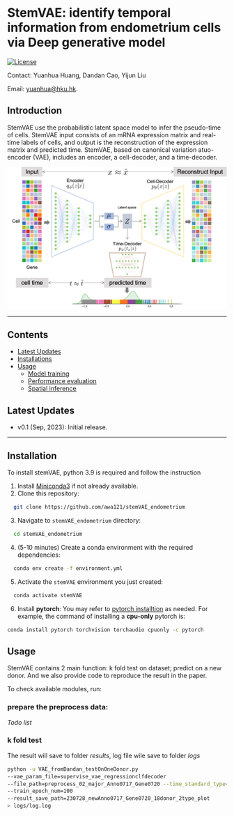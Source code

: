 
[//]: # (<div align="center">)

[//]: # (    <img src="images/stemVAE_logo.png" width = "350" alt="stemVAE">)

[//]: # (</div>)

# StemVAE: identify temporal information from endometrium cells via Deep generative model

[![License](https://img.shields.io/badge/license-MIT-blue)](https://opensource.org/license/mit/) 

Contact: Yuanhua Huang, Dandan Cao, Yijun Liu

Email:  yuanhua@hku.hk.
## Introduction
StemVAE use the probabilistic latent space model to infer the pseudo-time of cells. StemVAE input consists of an mRNA expression matrix and real-time labels of cells, and output is the reconstruction of the expression matrix and predicted time. StemVAE, based on canonical variation atuo-encoder (VAE), includes an encoder, a cell-decoder, and a time-decoder. 

[//]: # (A preprint describing StemVAE's algorithms and results is at [bioRxiv]&#40;https://;.)



![](./stemVAE/231019model_structure.png)

---


## Contents

- [Latest Updates](#latest-updates)
- [Installations](#installation)
- [Usage](#usage)
    - [Model training](#model-training)
    - [Performance evaluation](#performance-evaluation)
    - [Spatial inference](#spatial-inference)
   

## Latest Updates
* v0.1 (Sep, 2023): Initial release.
---
## Installation
To install stemVAE, python 3.9 is required and follow the instruction
1. Install <a href="https://docs.conda.io/projects/miniconda/en/latest/" target="_blank">Miniconda3</a> if not already available.
2. Clone this repository:
```bash
  git clone https://github.com/awa121/stemVAE_endometrium
```
3. Navigate to `stemVAE_endometrium` directory:
```bash
  cd stemVAE_endometrium
```
4. (5-10 minutes) Create a conda environment with the required dependencies:
```bash
  conda env create -f environment.yml
```
5. Activate the `stemVAE` environment you just created:
```bash
  conda activate stemVAE
```
6. Install **pytorch**: You may refer to [pytorch installtion](https://pytorch.org/get-started/locally/) as needed. For example, the command of installing a **cpu-only** pytorch is:
```bash
conda install pytorch torchvision torchaudio cpuonly -c pytorch
```

## Usage


StemVAE contains 2 main function: k fold test on dataset; predict on a new donor. And we also provide code to reproduce the result in the paper. 

To check available modules, run:
### prepare the preprocess data:
_Todo list_
### k fold test
The result will save to folder _results_, log file wile save to folder _logs_
```bash
python -u VAE_fromDandan_testOnOneDonor.py 
--vae_param_file=supervise_vae_regressionclfdecoder 
--file_path=preprocess_02_major_Anno0717_Gene0720 --time_standard_type=neg1to1 
--train_epoch_num=100 
--result_save_path=230728_newAnno0717_Gene0720_18donor_2type_plot 
> logs/log.log


```








